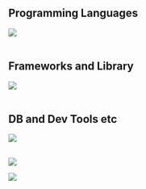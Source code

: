 ## Programming Languages

<img src="https://skillicons.dev/icons?i=html,css,js,php,python" /> <br /><br />

## Frameworks and Library

<img src="https://skillicons.dev/icons?i=sass,wordpress,jquery,tailwindcss,react,laravel," /> <br /><br />

## DB and Dev Tools etc

<img src="https://skillicons.dev/icons?i=mysql,docker,git,github,vscode,linux" /> <br /><br />

![](http://github-profile-summary-cards.vercel.app/api/cards/profile-details?username=vn7n24fzkq&theme=default)

![](http://github-profile-summary-cards.vercel.app/api/cards/profile-details?username=YutoKondo26&theme=blue_green)


